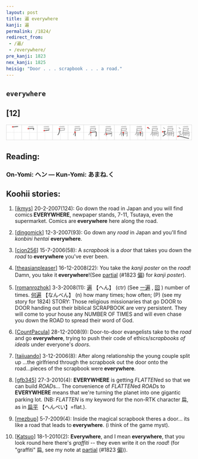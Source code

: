 ```yaml
---
layout: post
title: 遍 everywhere
kanji: 遍
permalink: /1824/
redirect_from:
 - /遍/
 - /everywhere/
pre_kanji: 1823
nex_kanji: 1825
heisig: "Door . . . scrapbook . . . a road."
---
```


## `everywhere`

## [12]

<div class="stroke"><img src="../images/E9818D.png" /></div>

## Reading:

### On-Yomi: ヘン &mdash; Kun-Yomi: あまね.く

## Koohii stories:

1) [<a href="http://kanji.koohii.com/profile/ikmys">ikmys</a>] 20-2-2007(124): Go down the road in Japan and you will find comics<strong> EVERYWHERE</strong>, newpaper stands, 7-11, Tsutaya, even the supermarket. Comics are<strong> everywhere</strong> here along the road. 

2) [<a href="http://kanji.koohii.com/profile/dingomick">dingomick</a>] 12-3-2007(93): Go down any <em>road</em> in Japan and you&#039;ll find <em>konbini hentai</em> <strong>everywhere</strong>. 

3) [<a href="http://kanji.koohii.com/profile/cjon256">cjon256</a>] 15-7-2006(58): A <em>scrapbook</em> is a <em>door</em> that takes you down the <em>road</em> to<strong> everywhere</strong> you&#039;ve ever been. 

4) [<a href="http://kanji.koohii.com/profile/theasianpleaser">theasianpleaser</a>] 16-12-2008(22): You take the <em>kanji poster</em> on the <em>road</em>! Damn, you take it<strong> everywhere</strong>!(See <a href="../1823">partial</a> <span class="index">(#1823 <a href="http://jisho.org/kanji/details/偏">偏</a>)</span> for <em>kanji poster</em>). 

5) [<a href="http://kanji.koohii.com/profile/romanrozhok">romanrozhok</a>] 3-3-2008(11):   <a href="http://jisho.org/kanji/details/遍">遍</a>   【へん】 (ctr) (See   <a href="http://jisho.org/kanji/details/一遍">一遍</a>  ,  <a href="http://jisho.org/kanji/details/回">回</a>  ) number of times.   <a href="http://jisho.org/kanji/details/何遍">何遍</a>   【なんべん】 (n) how many times; how often; (P) (see my story for 1824) STORY: Those religious missionaries that go DOOR to DOOR handing out their biblical SCRAPBOOK are very persistent. They will come to your house any NUMBER OF TIMES and will even chase you down the ROAD to spread their word of God. 

6) [<a href="http://kanji.koohii.com/profile/CountPacula">CountPacula</a>] 28-12-2008(9): Door-to-door evangelists take to the <em>road</em> and go<strong> everywhere</strong>, trying to push their code of ethics/<em>scrapbooks of ideals</em> under everyone&#039;s <em>doors</em>. 

7) [<a href="http://kanji.koohii.com/profile/taijuando">taijuando</a>] 3-12-2006(8): After along relationship the young couple split up ...the girlfriend through the scrapbook out the door onto the road...pieces of the scrapbook were<strong> everywhere</strong>. 

8) [<a href="http://kanji.koohii.com/profile/gfb345">gfb345</a>] 27-3-2010(4): <strong>EVERYWHERE</strong> is getting <em>FLATTEN</em>ed so that we can build <em>ROAD</em>s... The convenience of <em>FLATTEN</em>ed <em>ROAD</em>s to<strong> EVERYWHERE</strong> means that we&#039;re turning the planet into one gigantic parking lot. (NB: <em>FLATTEN</em> is my keyword for the non-RTK character 扁, as in   <a href="http://jisho.org/kanji/details/扁平">扁平</a>  【へんぺい】=flat.). 

9) [<a href="http://kanji.koohii.com/profile/mezbup">mezbup</a>] 5-7-2009(4): Inside the magical scrapbook theres a door... its like a road that leads to<strong> everywhere</strong>. (i think of the game myst). 

10) [<a href="http://kanji.koohii.com/profile/Katsuo">Katsuo</a>] 18-1-2010(2): <strong>Everywhere</strong>, and I mean<strong> everywhere</strong>, that you look round here there&#039;s <em>graffiti</em> -- they even write it on the <em>road</em>! (for &quot;graffiti&quot; 扁, see my note at <a href="../1823">partial</a> <span class="index">(#1823 <a href="http://jisho.org/kanji/details/偏">偏</a>)</span>). 
